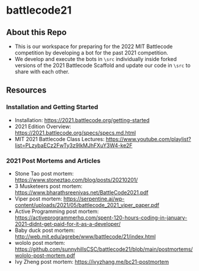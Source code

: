 # battlecode21
## About this Repo
* This is our workspace for preparing for the 2022 MIT Battlecode competition by developing a bot for the past 2021 competition. 
* We develop and execute the bots in ```\src``` individually inside forked versions of the 2021 Battlecode Scaffold and update our code  in ```\src``` to share with each other. 
## Resources
### Installation and Getting Started
* Installation: https://2021.battlecode.org/getting-started
* 2021 Edition Overview: https://2021.battlecode.org/specs/specs.md.html 
* MIT 2021 Battlecode Class Lectures: https://www.youtube.com/playlist?list=PLzybaECz2FwTy3z9IkMJhFXuY3W4-ke2F
### 2021 Post Mortems and Articles
* Stone Tao post mortem: https://www.stoneztao.com/blog/posts/20210201/
* 3 Musketeers post mortem: https://www.bharathsreenivas.net/BattleCode2021.pdf
* Viper post mortem: https://serpentine.ai/wp-content/uploads/2021/05/battlecode_2021_viper_paper.pdf
* Active Programming post mortem: https://activeprogrammerhq.com/spent-120-hours-coding-in-january-2021-didnt-get-paid-for-it-as-a-developer/
* Baby duck post mortem: http://web.mit.edu/agrebe/www/battlecode/21/index.html
* wololo post mortem: https://github.com/sunnyhillsCSC/battlecode21/blob/main/postmortems/wololo-post-mortem.pdf
* Ivy Zheng post mortem: https://ivyzhang.me/bc21-postmortem

